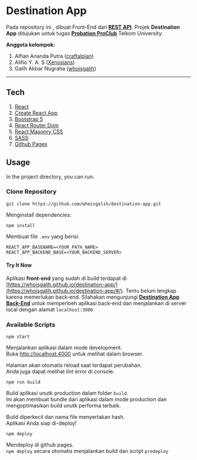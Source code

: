 # Destination App

Pada repository ini , dibuat Front-End dari **[REST API](https://github.com/craftalpian/Destination-App)**. Projek **Destination App** ditujukan untuk tugas **[Probation ProClub](https://github.com/helloproclub/preparation-task-se-2022)** Telkom University.

**Anggota kelompok:**

1. Alfian Ananda Putra ([craftalpian](https://github.com/craftalpian))
1. Alifio Y. A. S ([Xenosians](https://github.com/Xenosians))
1. Galih Akbar Nugraha ([whoisgalih](https://github.com/whoisgalih))

---

## Tech

1. [React](https://reactjs.org/)
1. [Create React App](https://create-react-app.dev/docs/getting-started)
1. [Bootstrap 5](https://getbootstrap.com/docs/5.1/getting-started/introduction/)
1. [React Router Dom](https://v5.reactrouter.com/)
1. [React Masonry CSS](https://github.com/paulcollett/react-masonry-css)
1. [SASS](https://sass-lang.com/)
1. [Github Pages](https://create-react-app.dev/docs/deployment/#github-pages)

## Usage

In the project directory, you can run:

### Clone Repository

`git clone https://github.com/whoisgalih/destination-app.git`

Menginstall dependencies:

`npm install`

Membuat file `.env` yang berisi:

```
REACT_APP_BASENAME=<YOUR_PATH_NAME>
REACT_APP_BACKEND_BASE=<YOUR_BACKEND_SERVER>
```

#### Try It Now

Aplikasi **front-end** yang sudah di build terdapat di [https://whoisgalih.github.io/destination-app/](https://whoisgalih.github.io/destination-app/#/). Tentu belum lengkap karena memerlukan back-end. Silahakan mengunjungi **[Destination App Back-End](https://github.com/craftalpian/Destination-App)** untuk memperloeh aplikasi back-end dan menjalankan di server local dengan alamat `localhost:3000`

### Available Scripts

`npm start`

Menjalankan aplikasi dalam mode development.\
Buka [http://localhost:4000](http://localhost:4000) untuk melihat dalam browser.

Halaman akan otomatis reload saat terdapat perubahan.\
Anda juga dapat melihat lint error di console.

`npm run build`

Build aplikasi unutk production dalam folder `build`.\
Ini akan membuat bundle dari aplikasi dalam mode production dan mengoptimasikan build unutk performa terbaik.

Build diperkecil dan nama file menyertakan hash.\
Aplikasi Anda siap di-deploy!

`npm deploy`

Mendeploy di github pages.\
`npm deploy` secara otomatis menjalankan build dan script `predeploy`
